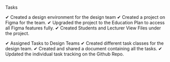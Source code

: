 Tasks

✔ Created a design environment for the design team
  ✔ Created a project on Figma for the team.
  ✔ Upgraded the project to the Education Plan to access all Figma features fully.
  ✔ Created Students and Lecturer View Files under the project.

✔ Assigned Tasks to Design Teams
  ✔ Created different task classes for the design team.
  ✔ Created and shared a document containing all the tasks.
  ✔ Updated the individual task tracking on the Github Repo.





